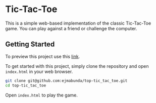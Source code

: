 # Tic-Tac-Toe

This is a simple web-based implementation of the classic Tic-Tac-Toe game. You can play against a friend or challenge the computer.

## Getting Started

To preview this project use this [link](https://top-tic-tac-toe-psi.vercel.app/).

To get started with this project, simply clone the repository and open `index.html` in your web browser.

```sh
git clone git@github.com:ejmabunda/top-tic_tac_toe.git
cd top-tic_tac_toe
```

Open `index.html` to play the game.
